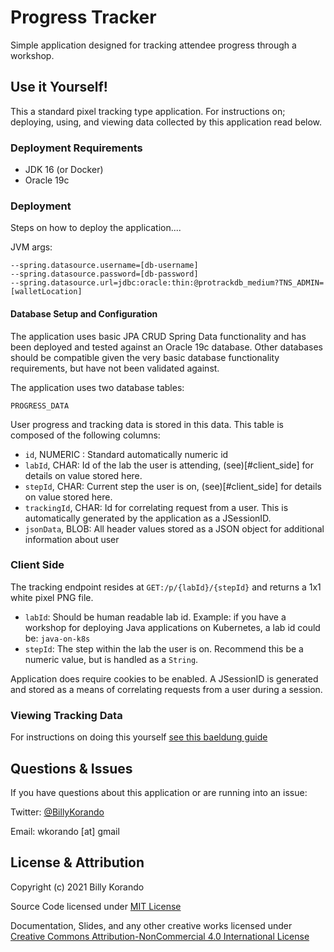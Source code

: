 # Progress Tracker

Simple application designed for tracking attendee progress through a workshop. 

## Use it Yourself!

This a standard pixel tracking type application. For instructions on; deploying, using, and viewing data collected by this application read below. 

### Deployment Requirements

* JDK 16 (or Docker)
* Oracle 19c

### Deployment

Steps on how to deploy the application....

JVM args:

```
--spring.datasource.username=[db-username] 
--spring.datasource.password=[db-password]
--spring.datasource.url=jdbc:oracle:thin:@protrackdb_medium?TNS_ADMIN=[walletLocation]
```


#### Database Setup and Configuration

The application uses basic JPA CRUD Spring Data functionality and has been deployed and tested against an Oracle 19c database. Other databases should be compatible given the very basic database functionality requirements, but have not been validated against. 

The application uses two database tables:

`PROGRESS_DATA`

User progress and tracking data is stored in this data. This table is composed of the following columns:

* `id`, NUMERIC : Standard automatically numeric id
* `labId`, CHAR: Id of the lab the user is attending, (see)[#client_side] for details on value stored here.
* `stepId`, CHAR: Current step the user is on, (see)[#client_side] for details on value stored here.
* `trackingId`, CHAR: Id for correlating request from a user. This is automatically generated by the application as a JSessionID. 
* `jsonData`, BLOB: All header values stored as a JSON object for additional information about user 

### Client Side

The tracking endpoint resides at `GET:/p/{labId}/{stepId}` and returns a 1x1 white pixel PNG file. 

* `labId`: Should be human readable lab id. Example: if you have a workshop for deploying Java applications on Kubernetes, a lab id could be: `java-on-k8s`
* `stepId`: The step within the lab the user is on. Recommend this be a numeric value, but is handled as a `String`. 

Application does require cookies to be enabled. A JSessionID is generated and stored as a means of correlating requests from a user during a session. 

### Viewing Tracking Data

For instructions on doing this yourself [see this baeldung guide](https://www.baeldung.com/spring-boot-crud-thymeleaf)

## Questions & Issues

If you have questions about this application or are running into an issue:

Twitter: [@BillyKorando](https://twitter.com/BillyKorando) 

Email: wkorando [at] gmail

## License & Attribution

Copyright (c) 2021 Billy Korando 

Source Code licensed under [MIT License](LICENSE)

Documentation, Slides, and any other creative works licensed under [Creative Commons Attribution-NonCommercial 4.0 International License](LICENSE.md)